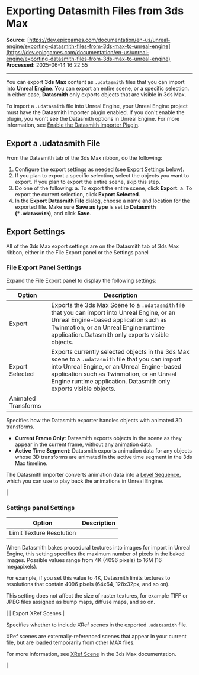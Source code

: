 # Exporting Datasmith Files from 3ds Max

**Source:** [https://dev.epicgames.com/documentation/en-us/unreal-engine/exporting-datasmith-files-from-3ds-max-to-unreal-engine](https://dev.epicgames.com/documentation/en-us/unreal-engine/exporting-datasmith-files-from-3ds-max-to-unreal-engine)  
**Processed:** 2025-06-14 16:22:55

---

You can export **3ds Max** content as `.udatasmith` files that you can import into **Unreal Engine**. You can export an entire scene, or a specific selection. In either case, **Datasmith** only exports objects that are visible in 3ds Max.

To import a `.udatasmith` file into Unreal Engine, your Unreal Engine project must have the Datasmith Importer plugin enabled. If you don't enable the plugin, you won't see the Datasmith options in Unreal Engine. For more information, see [Enable the Datasmith Importer Plugin](/documentation/en-us/unreal-engine/using-datasmith-with-3ds-max-in-unreal-engine#enablethedatasmithimporterplugin).

## Export a .udatasmith File

From the Datasmith tab of the 3ds Max ribbon, do the following:

1.  Configure the export settings as needed (see [Export Settings](/documentation/en-us/unreal-engine/exporting-datasmith-files-from-3ds-max-to-unreal-engine#exportsettings) below).
2.  If you plan to export a specific selection, select the objects you want to export. If you plan to export the entire scene, skip this step.
3.  Do one of the following: a. To export the entire scene, click **Export**. a. To export the current selection, click **Export Selected**.
4.  In the **Export Datasmith File** dialog, choose a name and location for the exported file. Make sure **Save as type** is set to **Datasmith (\*`.udatasmith`)**, and click **Save**.

## Export Settings

All of the 3ds Max export settings are on the Datasmith tab of 3ds Max ribbon, either in the File Export panel or the Settings panel

### File Export Panel Settings

Expand the File Export panel to display the following settings:

| Option | Description |
| --- | --- |
| Export | Exports the 3ds Max Scene to a `.udatasmith` file that you can import into Unreal Engine, or an Unreal Engine-based application such as Twinmotion, or an Unreal Engine runtime application. Datasmith only exports visible objects. |
| Export Selected | Exports currently selected objects in the 3ds Max scene to a `.udatasmith` file that you can import into Unreal Engine, or an Unreal Engine-based application such as Twinmotion, or an Unreal Engine runtime application. Datasmith only exports visible objects. |
| Animated Transforms | 
Specifies how the Datasmith exporter handles objects with animated 3D transforms.

-   **Current Frame Only**: Datasmith exports objects in the scene as they appear in the current frame, without any animation data.
-   **Active Time Segment**: Datasmith exports animation data for any objects whose 3D transforms are animated in the active time segment in the 3ds Max timeline.

The Datasmith importer converts animation data into a [Level Sequence](/documentation/en-us/unreal-engine/creating-level-sequences-with-dynamic-transforms-in-unreal-engine), which you can use to play back the animations in Unreal Engine.



 |

### Settings panel Settings

| Option | Description |
| --- | --- |
| Limit Texture Resolution | 
When Datasmith bakes procedural textures into images for import in Unreal Engine, this setting specifies the maximum number of pixels in the baked images. Possible values range from 4K (4096 pixels) to 16M (16 megapixels).

For example, if you set this value to 4K, Datasmith limits textures to resolutions that contain 4096 pixels (64x64, 128x32px, and so on).

This setting does not affect the size of raster textures, for example TIFF or JPEG files assigned as bump maps, diffuse maps, and so on.



 |
| Export XRef Scenes | 

Specifies whether to include XRef scenes in the exported `.udatasmith` file.

XRef scenes are externally-referenced scenes that appear in your current file, but are loaded temporarily from other MAX files.

For more information, see [XRef Scene](https://knowledge.autodesk.com/support/3ds-max/getting-started/caas/CloudHelp/cloudhelp/2023/ENU/3DSMax-Manage-Scenes/files/GUID-5DB41A62-D7A5-4D54-AC83-5D03C9F7DB11-htm.html?us_oa=akn-us&us_si=9d8783af-02e1-4f82-be05-9f5d61f67e42&us_st=xref%20scene) in the 3ds Max documentation.



 |